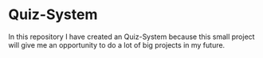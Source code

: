 # Quiz-System
In this repository I have created an Quiz-System because this small project will give me an opportunity to do a lot of big projects in my future.
